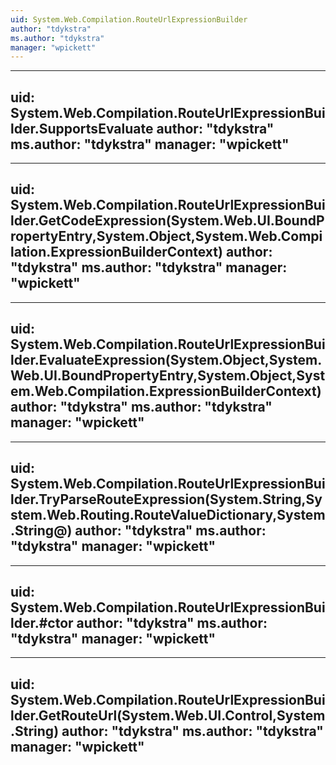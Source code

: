 ```yaml
---
uid: System.Web.Compilation.RouteUrlExpressionBuilder
author: "tdykstra"
ms.author: "tdykstra"
manager: "wpickett"
---
```


---
uid: System.Web.Compilation.RouteUrlExpressionBuilder.SupportsEvaluate
author: "tdykstra"
ms.author: "tdykstra"
manager: "wpickett"
---

---
uid: System.Web.Compilation.RouteUrlExpressionBuilder.GetCodeExpression(System.Web.UI.BoundPropertyEntry,System.Object,System.Web.Compilation.ExpressionBuilderContext)
author: "tdykstra"
ms.author: "tdykstra"
manager: "wpickett"
---

---
uid: System.Web.Compilation.RouteUrlExpressionBuilder.EvaluateExpression(System.Object,System.Web.UI.BoundPropertyEntry,System.Object,System.Web.Compilation.ExpressionBuilderContext)
author: "tdykstra"
ms.author: "tdykstra"
manager: "wpickett"
---

---
uid: System.Web.Compilation.RouteUrlExpressionBuilder.TryParseRouteExpression(System.String,System.Web.Routing.RouteValueDictionary,System.String@)
author: "tdykstra"
ms.author: "tdykstra"
manager: "wpickett"
---

---
uid: System.Web.Compilation.RouteUrlExpressionBuilder.#ctor
author: "tdykstra"
ms.author: "tdykstra"
manager: "wpickett"
---

---
uid: System.Web.Compilation.RouteUrlExpressionBuilder.GetRouteUrl(System.Web.UI.Control,System.String)
author: "tdykstra"
ms.author: "tdykstra"
manager: "wpickett"
---
